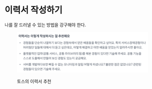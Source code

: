# 이력서 작성하기

나를 잘 드러낼 수 있는 방법을 강구해야 한다.







<figure><img src="../.gitbook/assets/image (3) (1) (1).png" alt=""><figcaption><p>토스의 이력서 추천</p></figcaption></figure>
